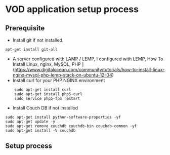 # VOD application setup process
## Prerequisite
* Install git if not installed. 
```shellscript
apt-get install git-all
```
* A server configured with LAMP / LEMP, I configured with LEMP, 
How To Install Linux, nginx, MySQL, PHP ](https://www.digitalocean.com/community/tutorials/how-to-install-linux-nginx-mysql-php-lemp-stack-on-ubuntu-12-04)
* Install curl for your PHP NGINX environment
```shellscript
    sudo apt-get install curl    
    sudo apt-get install php5-curl    
    sudo service php5-fpm restart
```
* Install Couch DB if not installed
```
sudo apt-get install python-software-properties -yf
sudo apt-get update -y
sudo apt-get remove couchdb couchdb-bin couchdb-common -yf
sudo apt-get install -V couchdb
```
## Setup process
